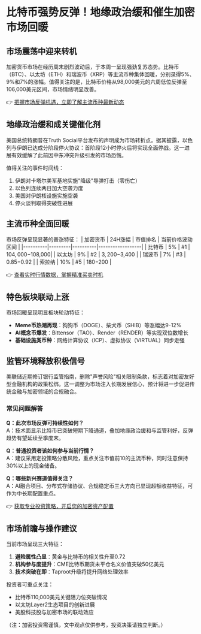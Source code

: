 # 比特币强势反弹！地缘政治缓和催生加密市场回暖

## 市场震荡中迎来转机
加密货币市场在经历周末剧烈波动后，于本周一呈现强劲复苏态势。比特币（BTC）、以太坊（ETH）和瑞波币（XRP）等主流币种集体回暖，分别录得5%、9%和7%的涨幅。值得关注的是，比特币价格从98,000美元的六周低位反弹至106,000美元区间，市场情绪明显改善。

👉 [把握市场反弹机遇，立即了解主流币种最新动态](https://bit.ly/okx_welcome)

## 地缘政治缓和成关键催化剂
美国总统特朗普在Truth Social平台发布的声明成为市场转折点。据其披露，以色列与伊朗已达成分阶段停火协议：首阶段12小时停火后将实现全面停战。这一进展有效缓解了此前因中东冲突升级引发的市场恐慌。

值得关注的事件时间线：
1. 伊朗对卡塔尔美军基地实施"降级"导弹打击（零伤亡）
2. 以色列连续两日加大空袭力度
3. 美国对伊朗核设施实施空袭
4. 停火谈判取得突破性进展

## 主流币种全面回暖
市场反弹呈现显著的普涨特征：
| 加密货币 | 24H涨幅 | 市值排名 | 当前价格波动区间 |
|----------|---------|----------|------------------|
| 比特币   | 5%      | #1       | $104,000-$108,000|
| 以太坊   | 9%      | #2       | $3,200-$3,400    |
| 瑞波币   | 7%      | #3       | $0.85-$0.92      |
| 索拉纳   | 10%     | #5       | $180-$200        |

👉 [查看实时行情数据，掌握精准买卖时机](https://bit.ly/okx_welcome)

## 特色板块联动上涨
市场回暖呈现明显板块轮动特征：
- **Meme币热潮再现**：狗狗币（DOGE）、柴犬币（SHIB）等涨幅达9-12%
- **AI概念币爆发**：Bittensor（TAO）、Render（RENDER）等实现双位数增长
- **基础设施类币种**：网络计算协议（ICP）、虚拟协议（VIRTUAL）同步走强

## 监管环境释放积极信号
美联储近期修订银行监管指南，删除"声誉风险"相关限制条款，标志着对加密友好型金融机构的政策松绑。这一调整为市场注入长期发展信心，预计将进一步促进传统金融与加密领域的合规融合。

### 常见问题解答
**Q：此次市场反弹可持续性如何？**  
A：技术面显示比特币已突破短期下降通道，叠加地缘政治缓和与监管利好，反弹趋势有望延续至季度末。

**Q：普通投资者该如何参与当前行情？**  
A：建议采用定投策略分散风险，重点关注市值前10的主流币种，同时注意保持30%以上的现金储备。

**Q：哪些新兴赛道值得关注？**  
A：AI融合项目、分布式存储协议、合规稳定币三大方向已显现超额收益特征，可作为中长期配置重点。

👉 [获取专业投资策略，开启您的加密资产配置](https://bit.ly/okx_welcome)

## 市场前瞻与操作建议
当前市场呈现三大特征：
1. **避险属性凸显**：黄金与比特币的相关性升至0.72
2. **机构参与度提升**：CME比特币期货未平仓名义价值突破50亿美元
3. **技术突破在即**：Taproot升级将提升网络处理效率

投资者可重点关注：
- 比特币110,000美元关键阻力位突破情况
- 以太坊Layer2生态项目的创新进展
- 美股科技股与加密市场的联动效应

（注：加密投资需谨慎，文中观点仅供参考，投资决策请独立判断。）
